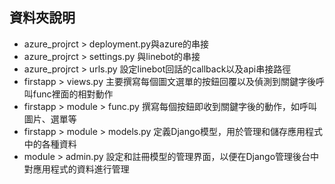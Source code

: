 ## 資料夾說明
* azure_projrct > deployment.py與azure的串接
* azure_projrct > settings.py 與linebot的串接
* azure_projrct > urls.py 設定linebot回話的callback以及api串接路徑
* firstapp > views.py  主要撰寫每個圖文選單的按鈕回覆以及偵測到關鍵字後呼叫func裡面的相對動作
* firstapp > module > func.py 撰寫每個按鈕即收到關鍵字後的動作，如呼叫圖片、選單等
* firstapp > module > models.py 定義Django模型，用於管理和儲存應用程式中的各種資料
* module > admin.py 設定和註冊模型的管理界面，以便在Django管理後台中對應用程式的資料進行管理
